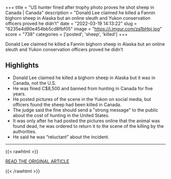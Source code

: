 +++
title = "US hunter fined after trophy photo proves he shot sheep in Canada | Canada"
description = "Donald Lee claimed he killed a Fannin bighorn sheep in Alaska but an online sleuth and Yukon conservation officers proved he didn’t"
date = "2022-03-19 14:13:22"
slug = "6235e4d90e454bb5cd8fbf05"
image = "https://i.imgur.com/za1bHpj.jpg"
score = "738"
categories = ['posted', 'sheep', 'killed']
+++

Donald Lee claimed he killed a Fannin bighorn sheep in Alaska but an online sleuth and Yukon conservation officers proved he didn’t

## Highlights

- Donald Lee claimed he killed a bighorn sheep in Alaska but it was in Canada, not the U.S.
- He was fined C$8,500 and banned from hunting in Canada for five years.
- He posted pictures of the scene in the Yukon on social media, but officers found the sheep had been killed in Canada.
- The judge said the fine should send a "strong message" to the public about the cost of hunting in the United States.
- It was only after he had posted the pictures online that the animal was found dead, he was ordered to return it to the scene of the killing by the authorities.
- He said he was “reluctant” about the incident.

---

{{< rawhtml >}}
  <p class="article-category">
    <a target="_blank" href="https://www.theguardian.com/world/2022/mar/04/canada-us-hunter-sheep-fine-photo">READ THE ORIGINAL ARTICLE</a>
  </p>
{{< /rawhtml >}}
